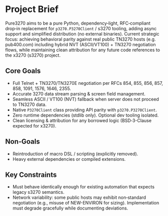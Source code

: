 # Project Brief

Pure3270 aims to be a pure Python, dependency‑light, RFC‑compliant drop‑in replacement for `p3270.P3270Client` / s3270 tooling, adding async support and simplified distribution (no external binaries). Current strategic focus: achieving behavioral parity against real public TN3270 hosts (e.g. pub400.com) including hybrid NVT (ASCII/VT100) + TN3270 negotiation flows, while maintaining clean attribution for any future code references to the x3270 (s3270) project.

## Core Goals
- Full Telnet + TN3270/TN3270E negotiation per RFCs 854, 855, 856, 857, 858, 1091, 1576, 1646, 2355.
- Accurate 3270 data stream parsing & screen field management.
- Seamless ASCII / VT100 (NVT) fallback when server does not proceed to TN3270 data.
- Native `P3270Client` class providing API parity with `p3270.P3270Client`.
- Zero runtime dependencies (stdlib only). Optional dev tooling isolated.
- Clean licensing & attribution for any borrowed logic (BSD‑3-Clause expected for x3270).

## Non‑Goals
- Reintroduction of macro DSL / scripting (explicitly removed).
- Heavy external dependencies or compiled extensions.

## Key Constraints
- Must behave identically enough for existing automation that expects legacy s3270 semantics.
- Network variability: some public hosts may exhibit non‑standard negotiation (e.g., misuse of NEW-ENVIRON for sizing). Implementation must degrade gracefully while documenting deviations.
